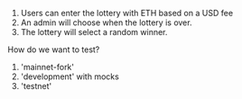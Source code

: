 1. Users can enter the lottery with ETH based on a USD fee
2. An admin will choose when the lottery is over.
3. The lottery will select a random winner.

How do we want to test?

1. 'mainnet-fork'
2. 'development' with mocks
3. 'testnet'
